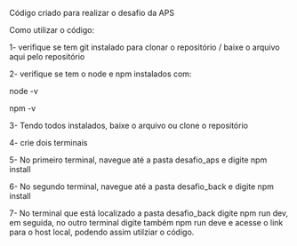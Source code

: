 Código criado para realizar o desafio da APS


Como utilizar o código:

1- verifique se tem git instalado para clonar o repositório / baixe o arquivo aqui pelo repositório

2- verifique se tem o node e npm instalados com:

node -v

npm -v

3- Tendo todos instalados, baixe o arquivo ou clone o repositório

4- crie dois terminais

5- No primeiro terminal, navegue até a pasta desafio_aps e digite npm install

6- No segundo terminal, navegue até a pasta desafio_back e digite npm install

7- No terminal que está localizado a pasta desafio_back digite npm run dev, em seguida, no outro terminal digite também npm run deve e acesse o link para o host local, podendo assim utilziar o código.
